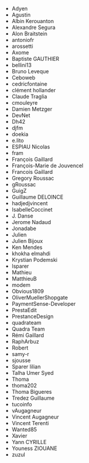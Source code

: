 - Adyen 
- Agustin 
- Albin Kerouanton 
- Alexandre Segura 
- Alon Braitstein 
- antoniofr 
- arossetti 
- Axome 
- Baptiste GAUTHIER 
- bellini13 
- Bruno Leveque 
- Ceboweb 
- cedricfontaine 
- clément hollander 
- Claude Traglia 
- cmouleyre 
- Damien Metzger 
- DevNet 
- Dh42 
- djfm 
- doekia 
- e.lito 
- ESPIAU Nicolas 
- fram 
- François Gaillard 
- François-Marie de Jouvencel 
- Francois Gaillard 
- Gregory Roussac 
- gRoussac 
- GuigZ 
- Guillaume DELOINCE 
- hadjedjvincent 
- IsabelleCoccinet 
- J. Danse 
- Jerome Nadaud 
- Jonadabe 
- Julien 
- Julien Bijoux 
- Ken Mendes 
- khokha elmahdi 
- Krystian Podemski 
- lsparer 
- Mathieu 
- MatthieuB 
- modem 
- Obvious1809 
- OliverMuellerShopgate 
- PaymentSense-Developer 
- PrestaEdit 
- PrestanceDesign 
- quadrateam 
- Quadra Team 
- Rémi Gaillard 
- RaphArbuz 
- Robert 
- samy-r 
- sjousse 
- Sparer lilian 
- Talha Umer Syed 
- Thoma 
- thoma202 
- Thoma Bigueres 
- Tredez Guillaume 
- tucoinfo 
- vAugagneur 
- Vincent Augagneur 
- Vincent Terenti 
- Wanted85 
- Xavier 
- Yann CYRILLE 
- Youness ZIOUANE 
- zuzul 
